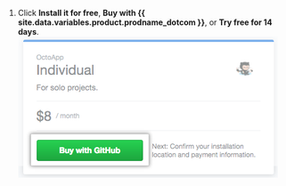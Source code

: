 1. Click **Install it for free**, **Buy with {{ site.data.variables.product.prodname_dotcom }}**, or **Try free for 14 days**. ![Buy with {{ site.data.variables.product.prodname_dotcom }} button](/assets/images/help/marketplace/marketplace-buy-with-github-button.png)
